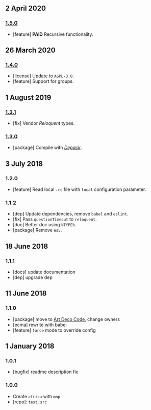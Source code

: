 ## 2 April 2020

### [1.5.0](https://gitlab.com/artdeco/africa/compare/v1.4.0...v1.5.0)

- [feature] **PAID** Recursive functionality.

## 26 March 2020

### [1.4.0](https://gitlab.com/artdeco/africa/compare/v1.3.1...v1.4.0)

- [license] Update to `AGPL-3.0`.
- [feature] Support for groups.

## 1 August 2019

### [1.3.1](https://gitlab.com/artdeco/africa/compare/v1.3.0...v1.3.1)

- [fix] Vendor _Reloquent_ types.

### [1.3.0](https://gitlab.com/artdeco/africa/compare/v1.2.0...v1.3.0)

- [package] Compile with [_Depack_](https://www.compiler.page).

## 3 July 2018

### 1.2.0

- [feature] Read local `.rc` file with `local` configuration parameter.

### 1.1.2

- [dep] Update dependencies, remove `babel` and `eslint`.
- [fix] Pass `questionTimeout` to `reloquent`.
- [doc] Better doc using `%TYPE%`.
- [package] Remove `es5`.

## 18 June 2018

### 1.1.1

- [docs] update documentation
- [dep] upgrade dep

## 11 June 2018

### 1.1.0

- [package] move to [Art Deco Code](https://artdeco.bz), change owners
- [ecma] rewrite with babel
- [feature] `force` mode to override config

## 1 January 2018

### 1.0.1

- [bugfix] readme description fix

### 1.0.0

- Create `africa` with `mnp`
- [repo]: `test`, `src`
